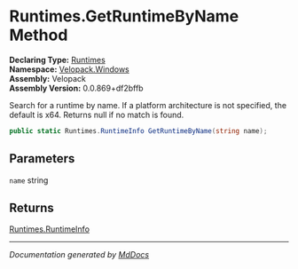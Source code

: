﻿<!--  
  <auto-generated>   
    The contents of this file were generated by a tool.  
    Changes to this file may be list if the file is regenerated  
  </auto-generated>   
-->

# Runtimes.GetRuntimeByName Method

**Declaring Type:** [Runtimes](../index.md)  
**Namespace:** [Velopack.Windows](../../index.md)  
**Assembly:** Velopack  
**Assembly Version:** 0.0.869+df2bffb

Search for a runtime by name. If a platform architecture is not specified, the default is x64. Returns null if no match is found. 

```csharp
public static Runtimes.RuntimeInfo GetRuntimeByName(string name);
```

## Parameters

`name`  string

## Returns

[Runtimes.RuntimeInfo](../RuntimeInfo/index.md)

___

*Documentation generated by [MdDocs](https://github.com/ap0llo/mddocs)*
